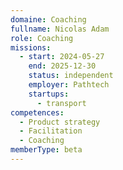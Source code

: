 ```yaml
---
domaine: Coaching
fullname: Nicolas Adam
role: Coaching
missions:
  - start: 2024-05-27
    end: 2025-12-30
    status: independent
    employer: Pathtech
    startups:
      - transport
competences:
  - Product strategy
  - Facilitation
  - Coaching
memberType: beta
---
```

